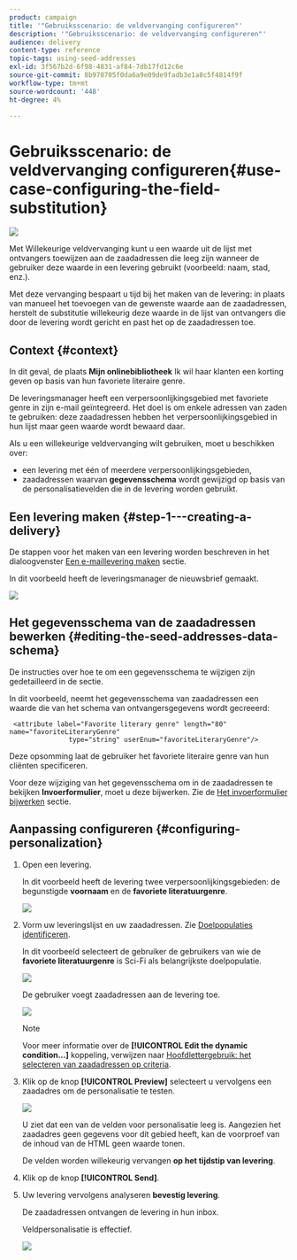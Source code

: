 ```yaml
---
product: campaign
title: '"Gebruiksscenario: de veldvervanging configureren"'
description: '"Gebruiksscenario: de veldvervanging configureren"'
audience: delivery
content-type: reference
topic-tags: using-seed-addresses
exl-id: 3f567b2d-6f98-4831-af84-7db17fd12c6e
source-git-commit: 8b970705f0da6a9e09de9fadb3e1a8c5f4814f9f
workflow-type: tm+mt
source-wordcount: '448'
ht-degree: 4%

---
```


# Gebruiksscenario: de veldvervanging configureren{#use-case-configuring-the-field-substitution}

![](../../assets/common.svg)

Met Willekeurige veldvervanging kunt u een waarde uit de lijst met ontvangers toewijzen aan de zaadadressen die leeg zijn wanneer de gebruiker deze waarde in een levering gebruikt (voorbeeld: naam, stad, enz.).

Met deze vervanging bespaart u tijd bij het maken van de levering: in plaats van manueel het toevoegen van de gewenste waarde aan de zaadadressen, herstelt de substitutie willekeurig deze waarde in de lijst van ontvangers die door de levering wordt gericht en past het op de zaadadressen toe.

## Context {#context}

In dit geval, de plaats **Mijn onlinebibliotheek** Ik wil haar klanten een korting geven op basis van hun favoriete literaire genre.

De leveringsmanager heeft een verpersoonlijkingsgebied met favoriete genre in zijn e-mail geïntegreerd. Het doel is om enkele adressen van zaden te gebruiken: deze zaadadressen hebben het verpersoonlijkingsgebied in hun lijst maar geen waarde wordt bewaard daar.

Als u een willekeurige veldvervanging wilt gebruiken, moet u beschikken over:

* een levering met één of meerdere verpersoonlijkingsgebieden,
* zaadadressen waarvan **gegevensschema** wordt gewijzigd op basis van de personalisatievelden die in de levering worden gebruikt.

## Een levering maken {#step-1---creating-a-delivery}

De stappen voor het maken van een levering worden beschreven in het dialoogvenster [Een e-maillevering maken](creating-an-email-delivery.md) sectie.

In dit voorbeeld heeft de leveringsmanager de nieuwsbrief gemaakt.

![](assets/dlv_seeds_usecase_24.png)

## Het gegevensschema van de zaadadressen bewerken {#editing-the-seed-addresses-data-schema}

De instructies over hoe te om een gegevensschema te wijzigen zijn gedetailleerd in de sectie.

In dit voorbeeld, neemt het gegevensschema van zaadadressen een waarde die van het schema van ontvangersgegevens wordt gecreeerd:

```
 <attribute label="Favorite literary genre" length="80" name="favoriteLiteraryGenre"
               type="string" userEnum="favoriteLiteraryGenre"/>
```

Deze opsomming laat de gebruiker het favoriete literaire genre van hun cliënten specificeren.

Voor deze wijziging van het gegevensschema om in de zaadadressen te bekijken **Invoerformulier**, moet u deze bijwerken. Zie de [Het invoerformulier bijwerken](use-case--selecting-seed-addresses-on-criteria.md#updating-the-input-form) sectie.

## Aanpassing configureren {#configuring-personalization}

1. Open een levering.

   In dit voorbeeld heeft de levering twee verpersoonlijkingsgebieden: de begunstigde **voornaam** en de **favoriete literatuurgenre**.

   ![](assets/dlv_seeds_usecase_25.png)

1. Vorm uw leveringslijst en uw zaadadressen. Zie [Doelpopulaties identificeren](steps-defining-the-target-population.md).

   In dit voorbeeld selecteert de gebruiker de gebruikers van wie de **favoriete literatuurgenre** is Sci-Fi als belangrijkste doelpopulatie.

   ![](assets/dlv_seeds_usecase_26.png)

   De gebruiker voegt zaadadressen aan de levering toe.

   ![](assets/dlv_seeds_usecase_27.png)

   >[!NOTE]
   >
   >Voor meer informatie over de **[!UICONTROL Edit the dynamic condition...]** koppeling, verwijzen naar [Hoofdlettergebruik: het selecteren van zaadadressen op criteria](use-case--selecting-seed-addresses-on-criteria.md).

1. Klik op de knop **[!UICONTROL Preview]** selecteert u vervolgens een zaadadres om de personalisatie te testen.

   ![](assets/dlv_seeds_usecase_28.png)

   U ziet dat een van de velden voor personalisatie leeg is. Aangezien het zaadadres geen gegevens voor dit gebied heeft, kan de voorproef van de inhoud van de HTML geen waarde tonen.

   De velden worden willekeurig vervangen **op het tijdstip van levering**.

1. Klik op de knop **[!UICONTROL Send]**.
1. Uw levering vervolgens analyseren **bevestig levering**.

   De zaadadressen ontvangen de levering in hun inbox.

   Veldpersonalisatie is effectief.

   ![](assets/dlv_seeds_usecase_08.png)
